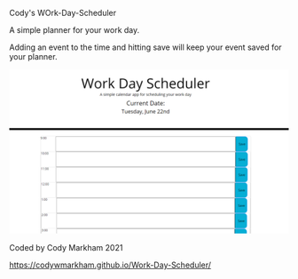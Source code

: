 Cody's WOrk-Day-Scheduler



A simple planner for your work day.

Adding an event to the time and hitting save will keep your event saved for your planner.

![Explantion Image](https://github.com/codywmarkham/Work-Day-Scheduler/blob/main/assets/images/start.PNG)



Coded by Cody Markham 2021


https://codywmarkham.github.io/Work-Day-Scheduler/